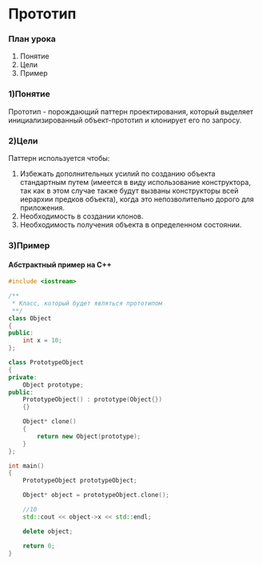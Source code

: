 # Прототип

### План урока
1. Понятие
2. Цели
3. Пример

### 1)Понятие
Прототип - порождающий паттерн проектирования, который выделяет инициализированный объект-прототип и клонирует его по запросу.

### 2)Цели
Паттерн используется чтобы:
1. Избежать дополнительных усилий по созданию объекта стандартным путем (имеется в виду использование конструктора, так как в этом случае также будут вызваны конструкторы всей иерархии предков объекта), когда это непозволительно дорого для приложения.
2. Необходимость в создании клонов.
3. Необходимость получения объекта в определенном состоянии.

### 3)Пример

#### Абстрактный пример на C++

```C++
#include <iostream>

/**
 * Класс, который будет являться прототипом
 **/
class Object
{
public:
    int x = 10;
};

class PrototypeObject
{
private:
    Object prototype;
public:
    PrototypeObject() : prototype(Object{})
    {}

    Object* clone()
    {
        return new Object(prototype);
    }
};

int main()
{
    PrototypeObject prototypeObject;

    Object* object = prototypeObject.clone();

    //10
    std::cout << object->x << std::endl;

    delete object;

    return 0;
}
```